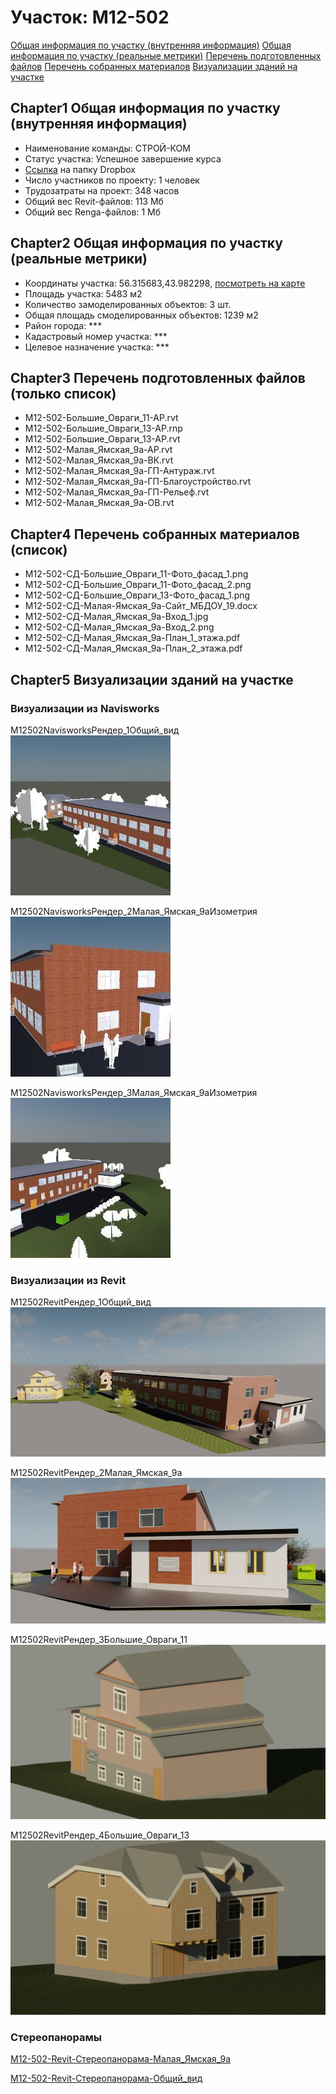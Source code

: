 # Участок: M12-502

[Общая информация по участку (внутренняя информация)](#Chapter1)
[Общая информация по участку (реальные метрики)](#Chapter2)
[Перечень подготовленных файлов](#Chapter3)
[Перечень собранных материалов](#Chapter4)
[Визуализации зданий на участке](#Chapter5)

## <a id="test">Chapter1</a> Общая информация по участку (внутренняя информация)
+ Наименование команды: СТРОЙ-КОМ
+ Статус участка: Успешное завершение курса
+ [Ссылка](https://www.dropbox.com/sh/wvvgv1nw1iqred9/AAAQC77X8ks4Mi9KYHNsiwVPa/M12_502?dl=0) на папку Dropbox
+ Число участников по проекту: 1 человек
+ Трудозатраты на проект: 348 часов
+ Общий вес Revit-файлов: 113 Мб
+ Общий вес Renga-файлов: 1 Мб
## <a id="test">Chapter2</a> Общая информация по участку (реальные метрики)
+ Координаты участка: 56.315683,43.982298, [посмотреть на карте](yandex.ru/maps/47/nizhny-novgorod/?ll=56.315683%2C43.982298&z=19)
+ Площадь участка: 5483 м2
+ Количество замоделированных объектов: 3 шт.
+ Общая площадь смоделированных объектов: 1239 м2
+ Район города: *** 
+ Кадастровый номер участка: *** 
+ Целевое назначение участка: *** 
## <a id="test">Chapter3</a> Перечень подготовленных файлов (только список)
+ M12-502-Большие_Овраги_11-АР.rvt
+ M12-502-Большие_Овраги_13-АР.rnp
+ M12-502-Большие_Овраги_13-АР.rvt
+ M12-502-Малая_Ямская_9а-АР.rvt
+ M12-502-Малая_Ямская_9а-ВК.rvt
+ M12-502-Малая_Ямская_9а-ГП-Антураж.rvt
+ M12-502-Малая_Ямская_9а-ГП-Благоустройство.rvt
+ M12-502-Малая_Ямская_9а-ГП-Рельеф.rvt
+ M12-502-Малая_Ямская_9а-ОВ.rvt
## <a id="test">Chapter4</a> Перечень собранных материалов (список)
+ M12-502-СД-Большие_Овраги_11-Фото_фасад_1.png
+ M12-502-СД-Большие_Овраги_11-Фото_фасад_2.png
+ M12-502-СД-Большие_Овраги_13-Фото_фасад_1.png
+ M12-502-СД-Малая-Ямская_9а-Сайт_МБДОУ_19.docx
+ M12-502-СД-Малая_Ямская_9а-Вход_1.jpg
+ M12-502-СД-Малая_Ямская_9а-Вход_2.png
+ M12-502-СД-Малая_Ямская_9а-План_1_этажа.pdf
+ M12-502-СД-Малая_Ямская_9а-План_2_этажа.pdf
## <a id="test">Chapter5</a> Визуализации зданий на участке
### Визуализации из Navisworks
M12502NavisworksРендер_1Общий_вид
![M12-502-Navisworks-Рендер_1-Общий_вид](/Images/M12_502/M12-502-Navisworks-Рендер_1-Общий_вид_Compressed.jpg)

M12502NavisworksРендер_2Малая_Ямская_9аИзометрия
![M12-502-Navisworks-Рендер_2-Малая_Ямская_9а-Изометрия](/Images/M12_502/M12-502-Navisworks-Рендер_2-Малая_Ямская_9а-Изометрия_Compressed.jpg)

M12502NavisworksРендер_3Малая_Ямская_9аИзометрия
![M12-502-Navisworks-Рендер_3-Малая_Ямская_9а-Изометрия](/Images/M12_502/M12-502-Navisworks-Рендер_3-Малая_Ямская_9а-Изометрия_Compressed.jpg)

### Визуализации из Revit
M12502RevitРендер_1Общий_вид
![M12-502-Revit-Рендер_1-Общий_вид](/Images/M12_502/M12-502-Revit-Рендер_1-Общий_вид_Compressed.jpg)

M12502RevitРендер_2Малая_Ямская_9а
![M12-502-Revit-Рендер_2-Малая_Ямская_9а](/Images/M12_502/M12-502-Revit-Рендер_2-Малая_Ямская_9а_Compressed.jpg)

M12502RevitРендер_3Большие_Овраги_11
![M12-502-Revit-Рендер_3-Большие_Овраги_11](/Images/M12_502/M12-502-Revit-Рендер_3-Большие_Овраги_11_Compressed.jpg)

M12502RevitРендер_4Большие_Овраги_13
![M12-502-Revit-Рендер_4-Большие_Овраги_13](/Images/M12_502/M12-502-Revit-Рендер_4-Большие_Овраги_13_Compressed.jpg)

### Стереопанорамы
[M12-502-Revit-Стереопанорама-Малая_Ямская_9а](https://rendering-beta.360.autodesk.com/myrenderings/193299471)

[M12-502-Revit-Стереопанорама-Общий_вид](https://rendering-beta.360.autodesk.com/myrenderings/193404506)

